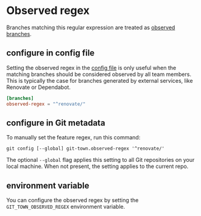 # Observed regex

Branches matching this regular expression are treated as
[observed branches](../branch-types.md#observed-branches).

## configure in config file

Setting the observed regex in the [config file](../configuration-file.md) is
only useful when the matching branches should be considered observed by all team
members. This is typically the case for branches generated by external services,
like Renovate or Dependabot.

```toml
[branches]
observed-regex = "^renovate/"
```

## configure in Git metadata

To manually set the feature regex, run this command:

```wrap
git config [--global] git-town.observed-regex '^renovate/'
```

The optional `--global` flag applies this setting to all Git repositories on
your local machine. When not present, the setting applies to the current repo.

## environment variable

You can configure the observed regex by setting the `GIT_TOWN_OBSERVED_REGEX`
environment variable.
